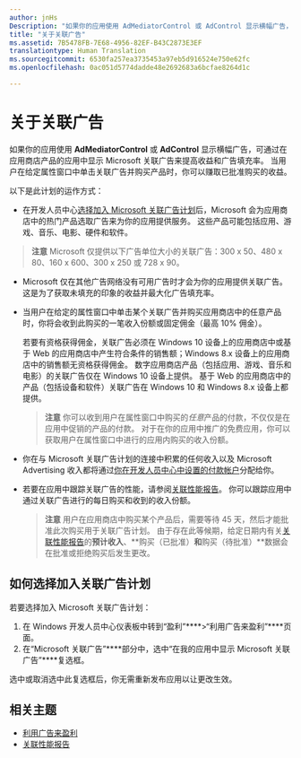 ```yaml
---
author: jnHs
Description: "如果你的应用使用 AdMediatorControl 或 AdControl 显示横幅广告，可通过在应用中显示 Microsoft 关联广告来提高广告填充率和收益。"
title: "关于关联广告"
ms.assetid: 7B5478FB-7E68-4956-82EF-B43C2873E3EF
translationtype: Human Translation
ms.sourcegitcommit: 6530fa257ea3735453a97eb5d916524e750e62fc
ms.openlocfilehash: 0ac051d5774dadde48e2692683a6bcfae8264d1c

---
```


# 关于关联广告

如果你的应用使用 **AdMediatorControl** 或 **AdControl** 显示横幅广告，可通过在应用商店产品的应用中显示 Microsoft 关联广告来提高收益和广告填充率。 当用户在给定属性窗口中单击关联广告并购买产品时，你可以赚取已批准购买的收益。

以下是此计划的运作方式：

* 在开发人员中心[选择加入 Microsoft 关联广告计划](#how-to-opt-in-to-affiliate-ads)后，Microsoft 会为应用商店中的热门产品选取广告来为你的应用提供服务。 这些产品可能包括应用、游戏、音乐、电影、硬件和软件。

 > **注意** Microsoft 仅提供以下广告单位大小的关联广告：300 x 50、480 x 80、160 x 600、300 x 250 或 728 x 90。

* Microsoft 仅在其他广告网络没有可用广告时才会为你的应用提供关联广告。 这是为了获取未填充的印象的收益并最大化广告填充率。
* 当用户在给定的属性窗口中单击某个关联广告并购买应用商店中的任意产品时，你将会收到此购买的一笔收入份额或固定佣金（最高 10% 佣金）。 
  
  若要有资格获得佣金，关联广告必须在 Windows 10 设备上的应用商店中或基于 Web 的应用商店中产生符合条件的销售额；Windows 8.x 设备上的应用商店中的销售额无资格获得佣金。 数字应用商店产品（包括应用、游戏、音乐和电影）的关联广告仅在 Windows 10 设备上提供。 基于 Web 的应用商店中的产品（包括设备和软件）关联广告在 Windows 10 和 Windows 8.x 设备上都提供。

    > **注意** 你可以收到用户在属性窗口中购买的*任意*产品的付款，不仅仅是在应用中促销的产品的付款。 对于在你的应用中推广的免费应用，你可以获取用户在属性窗口中进行的应用内购买的收入份额。

* 你在与 Microsoft 关联广告计划的连接中积累的任何收入以及 Microsoft Advertising 收入都将通过[你在开发人员中心中设置的付款帐户](setting-up-your-payout-account-and-tax-forms.md)分配给你。
* 若要在应用中跟踪关联广告的性能，请参阅[关联性能报告](affiliates-performance-report.md)。 你可以跟踪应用中通过关联广告进行的每日购买和收到的收入份额。  

  > **注意** 用户在应用商店中购买某个产品后，需要等待 45 天，然后才能批准此次购买用于关联广告计划。 由于存在此等候期，给定日期内有关[关联性能报告](affiliates-performance-report.md)的**预计收入**、**购买（已批准）**和**购买（待批准）**数据会在批准或拒绝购买后发生更改。

## 如何选择加入关联广告计划

若要选择加入 Microsoft 关联广告计划：

1. 在 Windows 开发人员中心仪表板中转到“盈利”****&gt;“利用广告来盈利”****页面。
2. 在“Microsoft 关联广告”****部分中，选中“在我的应用中显示 Microsoft 关联广告”****复选框。

选中或取消选中此复选框后，你无需重新发布应用以让更改生效。


## 相关主题


* [利用广告来盈利](monetize-with-ads.md)
* [关联性能报告](affiliates-performance-report.md)



<!--HONumber=Jun16_HO4-->


